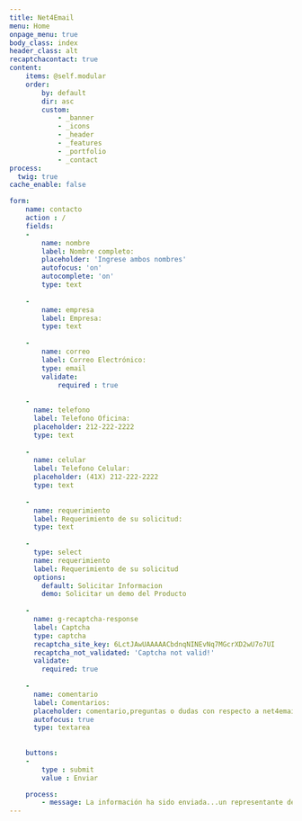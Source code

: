 ```yaml
---
title: Net4Email
menu: Home
onpage_menu: true
body_class: index
header_class: alt
recaptchacontact: true
content:
    items: @self.modular
    order:
        by: default
        dir: asc
        custom:
            - _banner
            - _icons
            - _header
            - _features
            - _portfolio
            - _contact
process:
  twig: true
cache_enable: false

form:
    name: contacto
    action : /
    fields:
    -
        name: nombre
        label: Nombre completo:
        placeholder: 'Ingrese ambos nombres'
        autofocus: 'on'
        autocomplete: 'on'
        type: text
        
    -
        name: empresa
        label: Empresa:
        type: text
        
    -
        name: correo
        label: Correo Electrónico:
        type: email
        validate:
            required : true
        
    - 
      name: telefono
      label: Telefono Oficina:
      placeholder: 212-222-2222
      type: text
      
    - 
      name: celular
      label: Telefono Celular:
      placeholder: (41X) 212-222-2222
      type: text
      
    - 
      name: requerimiento
      label: Requerimiento de su solicitud:
      type: text
      
    -
      type: select
      name: requerimiento
      label: Requerimiento de su solicitud
      options:
        default: Solicitar Informacion
        demo: Solicitar un demo del Producto
      
    - 
      name: g-recaptcha-response
      label: Captcha
      type: captcha
      recaptcha_site_key: 6LctJAwUAAAAACbdnqNINEvNq7MGcrXD2wU7o7UI
      recaptcha_not_validated: 'Captcha not valid!'
      validate:
        required: true
      
    -  
      name: comentario
      label: Comentarios:
      placeholder: comentario,preguntas o dudas con respecto a net4email
      autofocus: true
      type: textarea
 
        
    buttons:
    -
        type : submit
        value : Enviar

    process:
        - message: La información ha sido enviada...un representante de netquatro se comunicará con usted
---
```


